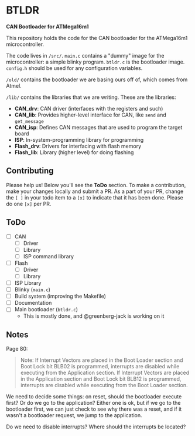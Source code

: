 # BTLDR

**CAN Bootloader for ATMega16m1**

This repository holds the code for the CAN bootloader for the ATMega16m1 microcontroller.

The code lives in `/src/`.
`main.c` contains a "dummy" image for the microcontroller: a simple blinky program.
`btldr.c` is the bootloader image.
`config.h` should be used for any configuration variables.

`/old/` contains the bootloader we are basing ours off of, which comes from Atmel.

`/lib/` contains the libraries that we are writing. These are the libraries:

* __CAN_drv__: CAN driver (interfaces with the registers and such)
* __CAN_lib__: Provides higher-level interface for CAN, like `send` and `get_message`
* __CAN_isp__: Defines CAN messages that are used to program the target board
* __ISP__: In-system-programming library for programming
* __Flash_drv__: Drivers for interfacing with flash memory
* __Flash_lib__: Library (higher level) for doing flashing

## Contributing

Please help us!
Below you'll see the __ToDo__ section.
To make a contribution, make your changes locally and submit a PR.
As a part of your PR, change the `[ ]` in your todo item to a `[x]` to indicate that it has been done.
Please do one `[x]` per PR.

## ToDo

- [ ] CAN
    - [ ] Driver
    - [ ] Library
    - [ ] ISP command library
- [ ] Flash
    - [ ] Driver
    - [ ] Library
- [ ] ISP Library
- [ ] Blinky (`main.c`)
- [ ] Build system (improving the Makefile)
- [ ] Documentation
- [ ] Main bootloader (`btldr.c`)
    - This is mostly done, and @greenberg-jack is working on it

## Notes

Page 80:

> Note: If Interrupt Vectors are placed in the Boot Loader section and Boot Lock bit BLB02 is
> programmed, interrupts are disabled while executing from the Application section. If
> Interrupt Vectors are placed in the Application section and Boot Lock bit BLB12 is programmed,
> interrupts are disabled while executing from the Boot Loader section.

We need to decide some things: on reset, should the bootloader execute first? Or do we go to the application? Either one is ok, but if we go to the bootloader first, we can just check to see why there was a reset, and if it wasn't a bootloader request, we jump to the application.

Do we need to disable interrupts? Where should the interrupts be located?


